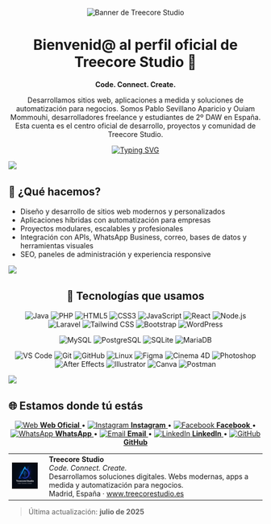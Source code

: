 <!-- ========== BANNER ========== -->
<p align="center">
  <img src="https://raw.githubusercontent.com/treecorestudio/treecorestudio/main/bannerTreeCoreStudio.png" alt="Banner de Treecore Studio">
</p>

<!-- ========== INTRODUCCIÓN ========== -->
<h1 align="center">Bienvenid@ al perfil oficial de Treecore Studio 🚀</h1>

<p align="center"><b>Code. Connect. Create.</b></p>

<p align="center">
Desarrollamos sitios web, aplicaciones a medida y soluciones de automatización para negocios.  
Somos Pablo Sevillano Aparicio y Ouiam Mommouhi, desarrolladores freelance y estudiantes de 2º DAW en España.  
Esta cuenta es el centro oficial de desarrollo, proyectos y comunidad de Treecore Studio.
</p>

<!-- typing SVG -->
<p align="center">
  <a href="https://github.com/DenverCoder1/readme-typing-svg">
    <img
      src="https://readme-typing-svg.herokuapp.com?font=Fira+Code&color=00FFFF&size=24&center=true&vCenter=true&width=700&height=45&lines=Code.+Connect.+Create.;Webs+modernas+y+automatizadas.;Apps+a+medida+para+negocios+reales.;Tu+estudio+digital+freelance+en+Madrid."
      alt="Typing SVG"/>
  </a>
</p>

<a href="https://www.youtube.com/watch?v=dQw4w9WgXcQ">
  <img src="https://user-images.githubusercontent.com/73097560/115834477-dbab4500-a447-11eb-908a-139a6edaec5c.gif">
</a>

## 🧩 ¿Qué hacemos?

- Diseño y desarrollo de sitios web modernos y personalizados
- Aplicaciones híbridas con automatización para empresas
- Proyectos modulares, escalables y profesionales
- Integración con APIs, WhatsApp Business, correo, bases de datos y herramientas visuales
- SEO, paneles de administración y experiencia responsive

<a href="https://www.youtube.com/watch?v=dQw4w9WgXcQ">
  <img src="https://user-images.githubusercontent.com/73097560/115834477-dbab4500-a447-11eb-908a-139a6edaec5c.gif">
</a>

<!-- ========== TECNOLOGÍAS ========== -->

<h2 align="center">🧠 Tecnologías que usamos</h2>

<!-- Lenguajes y Frameworks -->
<p align="center">
  <img alt="Java" src="https://img.shields.io/badge/Java-ED8B00?style=for-the-badge&logo=java&logoColor=white" />
  <img alt="PHP" src="https://img.shields.io/badge/PHP-777BB4?style=for-the-badge&logo=php&logoColor=white" />
  <img alt="HTML5" src="https://img.shields.io/badge/HTML5-E34F26?style=for-the-badge&logo=html5&logoColor=white" />
  <img alt="CSS3" src="https://img.shields.io/badge/CSS3-1572B6?style=for-the-badge&logo=css3&logoColor=white" />
  <img alt="JavaScript" src="https://img.shields.io/badge/JavaScript-F7DF1E?style=for-the-badge&logo=javascript&logoColor=black" />
  <img alt="React" src="https://img.shields.io/badge/React-61DAFB?style=for-the-badge&logo=react&logoColor=black" />
  <img alt="Node.js" src="https://img.shields.io/badge/Node.js-339933?style=for-the-badge&logo=node.js&logoColor=white" />
  <img alt="Laravel" src="https://img.shields.io/badge/Laravel-FF2D20?style=for-the-badge&logo=laravel&logoColor=white" />
  <img alt="Tailwind CSS" src="https://img.shields.io/badge/Tailwind_CSS-06B6D4?style=for-the-badge&logo=tailwind-css&logoColor=white" />
  <img alt="Bootstrap" src="https://img.shields.io/badge/Bootstrap-563D7C?style=for-the-badge&logo=bootstrap&logoColor=white" />
  <img alt="WordPress" src="https://img.shields.io/badge/WordPress-21759B?style=for-the-badge&logo=wordpress&logoColor=white" />
</p>

<!-- Bases de datos -->
<p align="center">
  <img alt="MySQL" src="https://img.shields.io/badge/MySQL-4479A1?style=for-the-badge&logo=mysql&logoColor=white" />
  <img alt="PostgreSQL" src="https://img.shields.io/badge/PostgreSQL-316192?style=for-the-badge&logo=postgresql&logoColor=white" />
  <img alt="SQLite" src="https://img.shields.io/badge/SQLite-07405E?style=for-the-badge&logo=sqlite&logoColor=white" />
  <img alt="MariaDB" src="https://img.shields.io/badge/MariaDB-003545?style=for-the-badge&logo=mariadb&logoColor=white" />
</p>

<!-- Herramientas y Diseño -->
<p align="center">
  <img alt="VS Code" src="https://img.shields.io/badge/VS%20Code-007ACC?style=for-the-badge&logo=visual-studio-code&logoColor=white" />
  <img alt="Git" src="https://img.shields.io/badge/Git-F05032?style=for-the-badge&logo=git&logoColor=white" />
  <img alt="GitHub" src="https://img.shields.io/badge/GitHub-000000?style=for-the-badge&logo=github&logoColor=white" />
  <img alt="Linux" src="https://img.shields.io/badge/Linux-FCC624?style=for-the-badge&logo=linux&logoColor=black" />
  <img alt="Figma" src="https://img.shields.io/badge/Figma-F24E1E?style=for-the-badge&logo=figma&logoColor=white" />
  <img alt="Cinema 4D" src="https://img.shields.io/badge/Cinema_4D-190057?style=for-the-badge&logo=cinema-4d&logoColor=white" />
  <img alt="Photoshop" src="https://img.shields.io/badge/Photoshop-31A8FF?style=for-the-badge&logo=adobe-photoshop&logoColor=white" />
  <img alt="After Effects" src="https://img.shields.io/badge/After%20Effects-9999FF?style=for-the-badge&logo=adobe-after-effects&logoColor=white" />
  <img alt="Illustrator" src="https://img.shields.io/badge/Illustrator-FF9A00?style=for-the-badge&logo=adobe-illustrator&logoColor=white" />
  <img alt="Canva" src="https://img.shields.io/badge/Canva-00C4CC?style=for-the-badge&logo=canva&logoColor=white" />
  <img alt="Postman" src="https://img.shields.io/badge/Postman-FF6C37?style=for-the-badge&logo=postman&logoColor=white" />
</p>

<a href="https://www.youtube.com/watch?v=dQw4w9WgXcQ">
  <img src="https://user-images.githubusercontent.com/73097560/115834477-dbab4500-a447-11eb-908a-139a6edaec5c.gif">
</a>

## 🌐 Estamos donde tú estás

<p align="center">
  <a href="https://treecorestudio.es" target="_blank">
    <img src="https://img.icons8.com/fluency/48/domain.png" width="26" alt="Web"/> <strong>Web Oficial</strong>
  </a> •
  <a href="https://www.instagram.com/treecorestudio" target="_blank">
    <img src="https://img.icons8.com/fluency/48/instagram-new.png" width="26" alt="Instagram"/> <strong>Instagram</strong>
  </a> •
  <a href="https://www.facebook.com/treecorestudio" target="_blank">
    <img src="https://img.icons8.com/fluency/48/facebook-new.png" width="26" alt="Facebook"/> <strong>Facebook</strong>
  </a> •
  <a href="https://wa.me/34916826879" target="_blank">
    <img src="https://img.icons8.com/fluency/48/whatsapp.png" width="26" alt="WhatsApp"/> <strong>WhatsApp</strong>
  </a> •
  <a href="mailto:studio@treecorestudio.es" target="_blank">
    <img src="https://img.icons8.com/fluency/48/mail.png" width="26" alt="Email"/> <strong>Email</strong>
  </a> •
  <a href="https://www.linkedin.com/company/treecorestudio" target="_blank">
    <img src="https://img.icons8.com/fluency/48/linkedin.png" width="26" alt="LinkedIn"/> <strong>LinkedIn</strong>
  </a> •
  <a href="https://github.com/treecorestudio" target="_blank">
    <img src="https://img.icons8.com/fluency/48/github.png" width="26" alt="GitHub"/> <strong>GitHub</strong>
  </a>
</p>


<!-- Firma profesional de Treecore Studio -->

<table>
  <tr>
    <td>
      <img src="https://raw.githubusercontent.com/treecorestudio/treecorestudio/main/TreeCoreStudio.png" width="100" alt="Logo de Treecore Studio">
    </td>
    <td style="vertical-align: middle; padding-left: 15px;">
      <strong>Treecore Studio</strong>  
      <br><em>Code. Connect. Create.</em>  
      <br>Desarrollamos soluciones digitales. Webs modernas, apps a medida y automatización para negocios.  
      <br>Madrid, España · <a href="https://treecorestudio.es">www.treecorestudio.es</a>
    </td>
  </tr>
</table>

> Última actualización: **julio de 2025**
